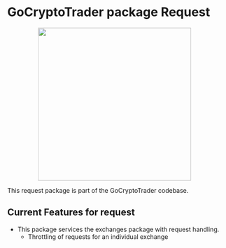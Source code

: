 # GoCryptoTrader package Request

<img src="/common/gctlogo.png?raw=true" width="350px" height="350px" hspace="70">



This request package is part of the GoCryptoTrader codebase.

## Current Features for request

+ This package services the exchanges package with request handling.
	- Throttling of requests for an individual exchange


